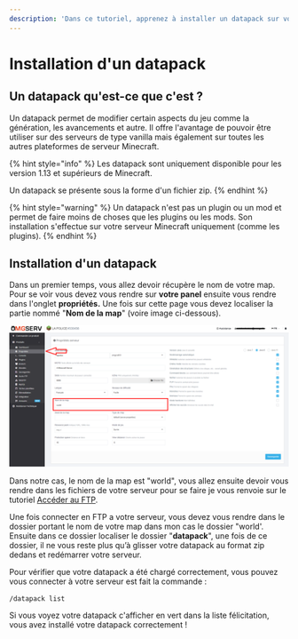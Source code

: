 ```yaml
---
description: 'Dans ce tutoriel, apprenez à installer un datapack sur votre serveur Minecraft'
---
```


# Installation d'un datapack

## Un datapack qu'est-ce que c'est ?

Un datapack permet de modifier certain aspects du jeu comme la génération, les avancements et autre. Il offre l'avantage de pouvoir être utiliser sur des serveurs de type vanilla mais également sur toutes les autres plateformes de serveur Minecraft.

{% hint style="info" %}
Les datapack sont uniquement disponible pour les version 1.13 et supérieurs de Minecraft.

Un datapack se présente sous la forme d'un fichier zip.
{% endhint %}

{% hint style="warning" %}
Un datapack n'est pas un plugin ou un mod et permet de faire moins de choses que les plugins ou les mods. Son installation s'effectue sur votre serveur Minecraft uniquement \(comme les plugins\).
{% endhint %}

## Installation d'un datapack

Dans un premier temps, vous allez devoir récupère le nom de votre map. Pour se voir vous devez vous rendre sur **votre panel** ensuite vous rendre dans l'onglet **propriétés.** Une fois sur cette page vous devez localiser la partie nommé "**Nom de la map**" \(voire image ci-dessous\).

![](../.gitbook/assets/image%20%281%29.png)

Dans notre cas, le nom de la map est "world", vous allez ensuite devoir vous rendre dans les fichiers de votre serveur pour se faire je vous renvoie sur le tutoriel [Accéder au FTP](acceder-au-ftp.md).

Une fois connecter en FTP a votre serveur, vous devez vous rendre dans le dossier portant le nom de votre map dans mon cas le dossier "world'. Ensuite dans ce dossier localiser le dossier "**datapack**", une fois de ce dossier, il ne vous reste plus qu’à glisser votre datapack au format zip dedans et redémarrer votre serveur.

Pour vérifier que votre datapack a été chargé correctement, vous pouvez vous connecter à votre serveur est fait la commande :

```text
/datapack list
```

Si vous voyez votre datapack c'afficher en vert dans la liste félicitation, vous avez installé votre datapack correctement !

